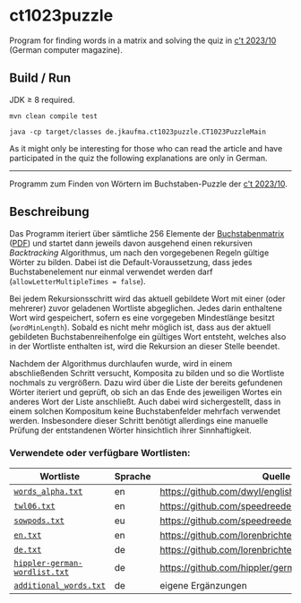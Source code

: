 ct1023puzzle
============

Program for finding words in a matrix and solving the quiz in [c't 2023/10](https://www.heise.de/select/ct/2023/10/2306913042732357274) (German computer magazine).

## Build / Run
JDK ≥ 8 required.
```
mvn clean compile test

java -cp target/classes de.jkaufma.ct1023puzzle.CT1023PuzzleMain
```

As it might only be interesting for those who can read the article and have participated in the quiz the following explanations are only in German.


----

Programm zum Finden von Wörtern im Buchstaben-Puzzle der [c't 2023/10](https://www.heise.de/select/ct/2023/10/2306913042732357274).

## Beschreibung
Das Programm iteriert über sämtliche 256 Elemente der [Buchstabenmatrix](https://ct.de/yqch) ([PDF](matrix_gross_10.pdf)) und startet dann jeweils davon ausgehend einen rekursiven *Backtracking* Algorithmus, um nach den vorgegebenen Regeln gültige Wörter zu bilden.  Dabei ist die Default-Voraussetzung, dass jedes Buchstabenelement nur einmal verwendet werden darf (`allowLetterMultipleTimes = false`).

Bei jedem Rekursionsschritt wird das aktuell gebildete Wort mit einer (oder mehrerer) zuvor geladenen Wortliste abgeglichen.  Jedes darin enthaltene Wort wird gespeichert, sofern es eine vorgegeben Mindestlänge besitzt (`wordMinLength`).  Sobald es nicht mehr möglich ist, dass aus der aktuell gebildeten Buchstabenreihenfolge ein gültiges Wort entsteht, welches also in der Wortliste enthalten ist, wird die Rekursion an dieser Stelle beendet.

Nachdem der Algorithmus durchlaufen wurde, wird in einem abschließenden Schritt versucht, Komposita zu bilden und so die Wortliste nochmals zu vergrößern.  Dazu wird über die Liste der bereits gefundenen Wörter iteriert und geprüft, ob sich an das Ende des jeweiligen Wortes ein anderes Wort der Liste anschließt.  Auch dabei wird sichergestellt, dass in einem solchen Kompositum keine Buchstabenfelder mehrfach verwendet werden.
Insbesondere dieser Schritt benötigt allerdings eine manuelle Prüfung der entstandenen Wörter hinsichtlich ihrer Sinnhaftigkeit.


### Verwendete oder verfügbare Wortlisten:
Wortliste|Sprache|Quelle
---|---|---
[`words_alpha.txt`](https://github.com/dwyl/english-words/raw/master/words_alpha.txt)|en|https://github.com/dwyl/english-words
[`twl06.txt`](https://github.com/speedreeder/ScrabbleWordChecker/raw/master/twl06.txt)|en|https://github.com/speedreeder/ScrabbleWordChecker
[`sowpods.txt`](https://github.com/speedreeder/ScrabbleWordChecker/raw/master/sowpods.txt)|eu|https://github.com/speedreeder/ScrabbleWordChecker
[`en.txt`](https://github.com/lorenbrichter/Words/raw/master/Words/en.txt)|en|https://github.com/lorenbrichter/Words
[`de.txt`](https://github.com/lorenbrichter/Words/raw/master/Words/de.txt)|de|https://github.com/lorenbrichter/Words
[`hippler-german-wordlist.txt`](https://github.com/hippler/german-wordlist/raw/master/words)|de|https://github.com/hippler/german-wordlist
[`additional_words.txt`](src/main/resources/wordlists/additional_words.txt)|de|eigene Ergänzungen

